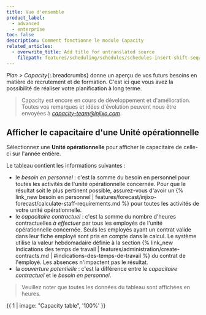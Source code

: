 ```yaml
---
title: Vue d'ensemble
product_label:
  - advanced
  - enterprise
toc: false
description: Comment fonctionne le module Capacity
related_articles:
  - overwrite_title: Add title for untranslated source
    filepath: features/scheduling/schedules/schedules-insert-shift-sequences.md
---
```


_Plan > Capacity_{:.breadcrumbs} donne un aperçu de vos futurs besoins en matière de recrutement et de formation. C'est ici que vous avez la possibilité de réaliser votre planification à long terme.

> Capacity est encore en cours de développement et d'amélioration. Toutes vos remarques et idées d'évolution peuvent nous être envoyées à *capacity-team@injixo.com*.

## Afficher le capacitaire d'une Unité opérationnelle

Sélectionnez une **Unité opérationnelle** pour afficher le capacitaire de celle-ci sur l'année entière.

Le tableau contient les informations suivantes :

- le _besoin en personnel_ : c'est la somme du besoin en personnel pour toutes les activités de l'unité opérationnelle concernée. Pour que le résultat soit le plus pertinent possible, assurez-vous d'avoir un {% link_new besoin en personnel | features/forecast/injixo-forecast/calculate-staff-requirements.md %} pour toutes les activités de votre unité opérationnelle.
- le _capacitaire contractuel_ : c'est la somme du nombre d'heures contractuelles _à effectuer_ par tous les employés de l'unité opérationnelle concernée. Seuls les employés ayant un contrat valide dans leur fiche employé sont pris en compte dans le calcul. Le système utilise la valeur hebdomadaire définie à la section {% link_new Indications des temps de travail | features/administration/create-contracts.md | #indications-des-temps-de-travail %} du contrat de l'employé. Les absences n'impactent pas le résultat.
- la _couverture potentielle_ : c'est la différence entre le _capacitaire contractuel_ et le _besoin en personnel_.

> Veuillez noter que toutes les données du tableau sont affichées en heures.

{{ 1 | image: "Capacity table", '100%' }}
